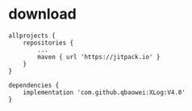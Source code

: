 # download

    allprojects {
		repositories {
			...
			maven { url 'https://jitpack.io' }
		}
	}
	
	dependencies {
	    implementation 'com.github.qbaowei:XLog:V4.0'
    }


